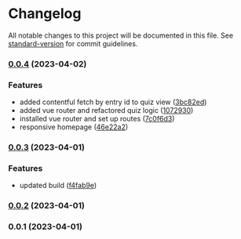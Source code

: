 # Changelog

All notable changes to this project will be documented in this file. See [standard-version](https://github.com/conventional-changelog/standard-version) for commit guidelines.

### [0.0.4](https://github.com/sebastianO1995/vue-quiz/compare/v0.0.3...v0.0.4) (2023-04-02)


### Features

* added contentful fetch by entry id to quiz view ([3bc82ed](https://github.com/sebastianO1995/vue-quiz/commit/3bc82ed52dbac94e4d4c4ab0db38d2bf9c3b550f))
* added vue router and refactored quiz logic ([1072930](https://github.com/sebastianO1995/vue-quiz/commit/1072930f73adbac2876ebbd9726ac6b695beba9f))
* installed vue router and set up routes ([7c0f6d3](https://github.com/sebastianO1995/vue-quiz/commit/7c0f6d3416f7ab86f5ea9bf22cfc3d4f0e56752a))
* responsive homepage ([46e22a2](https://github.com/sebastianO1995/vue-quiz/commit/46e22a2357d768ed62064db2a79ec3ab32adfc13))

### [0.0.3](https://github.com/sebastianO1995/vue-quiz/compare/v0.0.2...v0.0.3) (2023-04-01)


### Features

* updated build ([f4fab9e](https://github.com/sebastianO1995/vue-quiz/commit/f4fab9e7c078f6271e149dbc7c81f54de706f60c))

### [0.0.2](https://github.com/sebastianO1995/vue-quiz/compare/v0.0.1...v0.0.2) (2023-04-01)

### 0.0.1 (2023-04-01)
